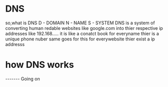 # DNS
so,what is DNS
D - DOMAIN
N - NAME
S - SYSTEM
DNS is a system of converting human redable websites like google.com into thier respective ip addresses like 192.168..... it is like a conatct book for everyname thier is a unique phone nuber same goes for this for everywebsite thier exist a ip addresss
# how DNS works



------- Going on
